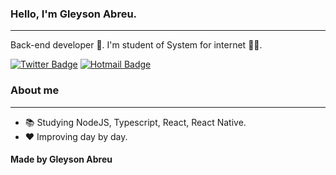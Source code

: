 ### Hello, I'm Gleyson Abreu.
---
Back-end developer :robot:.
I'm student of System for internet :man_technologist:.

[![Twitter Badge](https://img.shields.io/badge/-@gleysonabreu-2892D7?style=flat-square&labelColor=2892D7&logo=twitter&logoColor=white&link=https://twitter.com/gleysonabreu)](https://twitter.com/gleysonabreu) 
[![Hotmail Badge](https://img.shields.io/badge/-gleysonabreuoficial@gmail.com-2892D7?style=flat-square&labelColor=2892D7&logo=gmail&logoColor=white&link=gleysonabreuoficial@gmail.com)](mailto:gleysonabreuoficial@gmail.com) 

### About me
---
- :books: Studying NodeJS, Typescript, React, React Native.
- :heart: Improving day by day.

#### Made by Gleyson Abreu